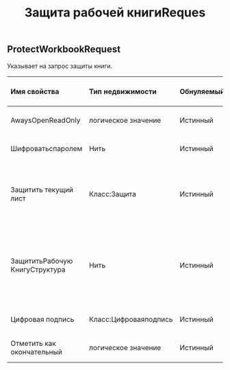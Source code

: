 ﻿---
title: Защита рабочей книгиReques
second_title: Aspose.Cells Cloud Documen
type: docs
url: /ru/specification/model/protectworkbookrequest/
description: "Aspose.Cells Спецификация облачной модели: ProtectWorkbookRequest. Легко обрабатывайте Excel и другие документы электронных таблиц с помощью таких функций, как открытие, создание, редактирование, разделение, слияние, сравнение и преобразование."
kwords: Excel, Office, электронная таблица, Cloud REST API, ProtectWorkbookRequest
weight: 50
---
## **ProtectWorkbookRequest**

 Указывает на запрос защиты книги.

| Имя свойства| Тип недвижимости| Обнуляемый| Только чтение| Значение по умолчанию| Описание|
|:- |:- |:- |:- |:- |:- |
| AwaysOpenReadOnly| логическое значение| Истинный| ЛОЖЬ|| Указывает, что открыт только для чтения.|
| Шифроватьспаролем| Нить| Истинный| ЛОЖЬ|| Указывает шифрование с паролем.|
| Защитить текущий лист| Класс:Защита| Истинный| ЛОЖЬ|| Представляет различные типы параметров защиты, доступные для листа.|
| ЗащититьРабочую КнигуСтруктура| Нить| Истинный| ЛОЖЬ|| Указывает на защиту структуры книги. Все, Содержание, Объекты, Сценарии, Структура, Windows и Нет.|
| Цифровая подпись| Класс:Цифроваяподпись| Истинный| ЛОЖЬ|| Указывает подпись в файле.|
| Отметить как окончательный| логическое значение| Истинный| ЛОЖЬ|| Обозначает пометку как окончательную.|


